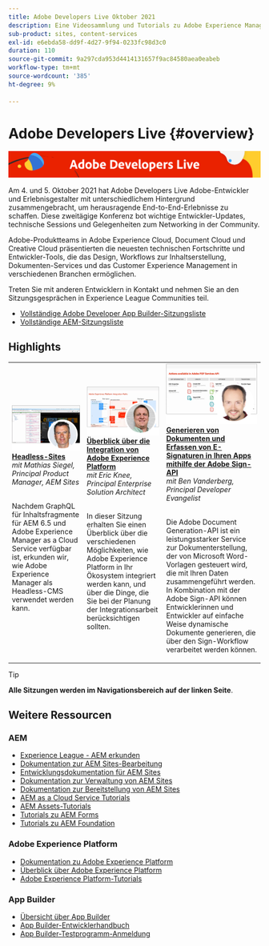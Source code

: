 ```yaml
---
title: Adobe Developers Live Oktober 2021
description: Eine Videosammlung und Tutorials zu Adobe Experience Manager Sites, die im Rahmen der Adobe Developers Live-Veranstaltung bereitgestellt werden.
sub-product: sites, content-services
exl-id: e6ebda58-dd9f-4d27-9f94-0233fc98d3c0
duration: 110
source-git-commit: 9a297cda953d4414131657f9ac84580aea0eabeb
workflow-type: tm+mt
source-wordcount: '385'
ht-degree: 9%

---
```


# Adobe Developers Live {#overview}

<img alt="Adobe Developers Live" src="/help/adobe-developers-live/assets/adl.png" />

Am 4. und 5. Oktober 2021 hat Adobe Developers Live Adobe-Entwickler und Erlebnisgestalter mit unterschiedlichem Hintergrund zusammengebracht, um herausragende End-to-End-Erlebnisse zu schaffen. Diese zweitägige Konferenz bot wichtige Entwickler-Updates, technische Sessions und Gelegenheiten zum Networking in der Community.

Adobe-Produktteams in Adobe Experience Cloud, Document Cloud und Creative Cloud präsentierten die neuesten technischen Fortschritte und Entwickler-Tools, die das Design, Workflows zur Inhaltserstellung, Dokumenten-Services und das Customer Experience Management in verschiedenen Branchen ermöglichen.

Treten Sie mit anderen Entwicklern in Kontakt und nehmen Sie an den Sitzungsgesprächen in Experience League Communities teil.
* [Vollständige Adobe Developer App Builder-Sitzungsliste](https://experienceleaguecommunities.adobe.com/t5/project-firefly-discussions/adobe-developers-live-october-2021-project-firefly-s-complete/td-p/425779)
* [Vollständige AEM-Sitzungsliste](https://experienceleaguecommunities.adobe.com/t5/adobe-experience-manager/adobe-developers-live-october-2021-complete-session-list/m-p/423041?profile.language=de#M120517)

## Highlights

<table>
  <tr>
   <td>
      <a href="headless.md">
      <img alt="Headless-Sites" src="/help/adobe-developers-live/assets/mathias.png"/>
      </a>
      <div>
         <a href="headless.md"><strong>Headless-Sites</strong></a>         
         <br/><em>mit Mathias Siegel, Principal Product Manager, AEM Sites</em>
      </div>
      <p>
        <br/>
         Nachdem GraphQL für Inhaltsfragmente für AEM 6.5 und Adobe Experience Manager as a Cloud Service verfügbar ist, erkunden wir, wie Adobe Experience Manager als Headless-CMS verwendet werden kann.
      </p>
     </td>   
     <td>
      <a href="aep-integration.md">
      <img alt="Übersicht über die Integration von Adobe Experience Platform" src="/help/adobe-developers-live/assets/eric.png"/>
      </a>
      <div>
         <a href="aep-integration.md"><strong>Überblick über die Integration von Adobe Experience Platform</strong></a>
         <br/><em>mit Eric Knee, Principal Enterprise Solution Architect</em>
      </div>
      <p>
        <br/>
         In dieser Sitzung erhalten Sie einen Überblick über die verschiedenen Möglichkeiten, wie Adobe Experience Platform in Ihr Ökosystem integriert werden kann, und über die Dinge, die Sie bei der Planung der Integrationsarbeit berücksichtigen sollten.
      </p>
   </td>
   </td>
     <td>
      <a href="pdf-services-api.md">
      <img alt="Generieren von Dokumenten und Erfassen von E-Signaturen in Ihren Apps mithilfe der Adobe Sign-API" src="/help/adobe-developers-live/assets/ben.png"/>
      </a>
      <div>
         <a href="pdf-services-api.md"><strong>Generieren von Dokumenten und Erfassen von E-Signaturen in Ihren Apps mithilfe der Adobe Sign-API</strong></a>
         <br/><em>mit Ben Vanderberg, Principal Developer Evangelist</em>
      </div>
      <p>
        <br/>
         Die Adobe Document Generation-API ist ein leistungsstarker Service zur Dokumenterstellung, der von Microsoft Word-Vorlagen gesteuert wird, die mit Ihren Daten zusammengeführt werden. In Kombination mit der Adobe Sign-API können Entwicklerinnen und Entwickler auf einfache Weise dynamische Dokumente generieren, die über den Sign-Workflow verarbeitet werden können.
      </p>
   </td> 
  </tr>
</table>

>[!TIP]
>
>**Alle Sitzungen werden im Navigationsbereich auf der linken Seite**.

## Weitere Ressourcen

### AEM

* [Experience League - AEM erkunden](https://experienceleague.adobe.com/#recommended/solutions/experience-manager)
* [Dokumentation zur AEM Sites-Bearbeitung](https://experienceleague.adobe.com/docs/experience-manager-65/authoring/home.html)
* [Entwicklungsdokumentation für AEM Sites](https://experienceleague.adobe.com/docs/experience-manager-65/developing/home.html)
* [Dokumentation zur Verwaltung von AEM Sites](https://experienceleague.adobe.com/docs/experience-manager-65/administering/home.html)
* [Dokumentation zur Bereitstellung von AEM Sites](https://experienceleague.adobe.com/docs/experience-manager-65/deploying/home.html?lang=de)
* [AEM as a Cloud Service Tutorials](https://experienceleague.adobe.com/docs/experience-manager-learn/cloud-service/overview.html?lang=de)
* [AEM Assets-Tutorials](https://experienceleague.adobe.com/docs/experience-manager-learn/assets/overview.html?lang=de)
* [Tutorials zu AEM Forms](https://experienceleague.adobe.com/docs/experience-manager-learn/forms/overview.html)
* [Tutorials zu AEM Foundation](https://experienceleague.adobe.com/docs/experience-manager-learn/foundation/overview.html)

### Adobe Experience Platform

* [Dokumentation zu Adobe Experience Platform](https://experienceleague.adobe.com/docs/experience-platform.html?lang=de)
* [Überblick über Adobe Experience Platform](https://experienceleague.adobe.com/docs/experience-platform/landing/home.html?lang=de)
* [Adobe Experience Platform-Tutorials](https://experienceleague.adobe.com/docs/platform-learn/tutorials/overview.html?lang=de)

### App Builder

* [Übersicht über App Builder](https://adobe.ly/aem-appbuilder)
* [App Builder-Entwicklerhandbuch](https://adobe.ly/appbuilder)
* [App Builder-Testprogramm-Anmeldung](https://adobe.ly/appbuilder-trial)
